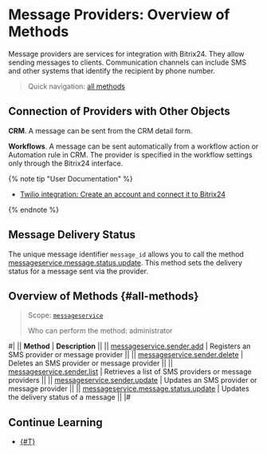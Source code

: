 # Message Providers: Overview of Methods

Message providers are services for integration with Bitrix24. They allow sending messages to clients. Communication channels can include SMS and other systems that identify the recipient by phone number.

> Quick navigation: [all methods](#all-methods)

## Connection of Providers with Other Objects

**CRM**. A message can be sent from the CRM detail form.

**Workflows**. A message can be sent automatically from a workflow action or Automation rule in CRM. The provider is specified in the workflow settings only through the Bitrix24 interface.

{% note tip "User Documentation" %}

- [Twilio integration: Create an account and connect it to Bitrix24](https://helpdesk.bitrix24.com/open/21991204/)

{% endnote %}

## Message Delivery Status

The unique message identifier `message_id` allows you to call the method [messageservice.message.status.update](./messageservice-message-status-update.md). This method sets the delivery status for a message sent via the provider.

## Overview of Methods {#all-methods}

> Scope: [`messageservice`](../scopes/permissions)
>
> Who can perform the method: administrator

#|
|| **Method** | **Description** ||
|| [messageservice.sender.add](./messageservice-sender-add.md) | Registers an SMS provider or message provider ||
|| [messageservice.sender.delete](./messageservice-sender-delete.md) | Deletes an SMS provider or message provider ||
|| [messageservice.sender.list](./messageservice-sender-list.md) | Retrieves a list of SMS providers or message providers ||
|| [messageservice.sender.update](./messageservice-sender-update.md) | Updates an SMS provider or message provider ||
|| [messageservice.message.status.update](./messageservice-message-status-update.md) | Updates the delivery status of a message ||
|#

## Continue Learning

-  [{#T}](./tutorial.md)